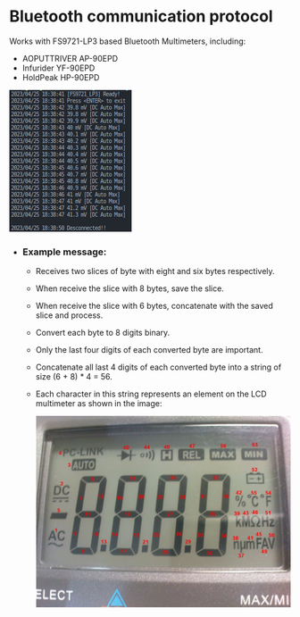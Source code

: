 # Bluetooth communication protocol

Works with FS9721-LP3 based Bluetooth Multimeters, including:

* AOPUTTRIVER AP-90EPD
* Infurider YF-90EPD
* HoldPeak HP-90EPD

![](/screenshot/fs9721lp3.png)


* ### Example message:

    * Receives two slices of byte with eight and six bytes respectively.
    * When receive the slice with 8 bytes, save the slice.
    * When receive the slice with 6 bytes, concatenate with the saved slice and process.
    * Convert each byte to 8 digits binary.
    * Only the last four digits of each converted byte are important.
    * Concatenate all last 4 digits of each converted byte into a string of size (6 + 8) * 4 = 56.
    * Each character in this string represents an element on the LCD multimeter as shown in the image:

        ![](/screenshot/fs9721lp3_LCD.jpg)

